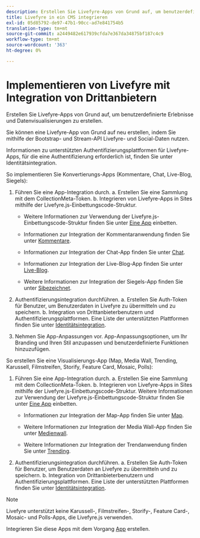 ```yaml
---
description: Erstellen Sie Livefyre-Apps von Grund auf, um benutzerdefinierte Erlebnisse und Datenvisualisierungen zu erstellen.
title: Livefyre in ein CMS integrieren
exl-id: 05d85792-de97-47b1-90cc-ad7e841754b5
translation-type: tm+mt
source-git-commit: a2449482e617939cfda7e367da34875bf187c4c9
workflow-type: tm+mt
source-wordcount: '363'
ht-degree: 0%

---
```


# Implementieren von Livefyre mit Integration von Drittanbietern

Erstellen Sie Livefyre-Apps von Grund auf, um benutzerdefinierte Erlebnisse und Datenvisualisierungen zu erstellen.

Sie können eine Livefyre-App von Grund auf neu erstellen, indem Sie mithilfe der Bootstrap- und Stream-API Livefyre- und Social-Daten nutzen.

Informationen zu unterstützten Authentifizierungsplattformen für Livefyre-Apps, für die eine Authentifizierung erforderlich ist, finden Sie unter Identitätsintegration.

So implementieren Sie Konvertierungs-Apps (Kommentare, Chat, Live-Blog, Siegels):

1. Führen Sie eine App-Integration durch.
a. Erstellen Sie eine Sammlung mit dem CollectionMeta-Token.
b. Integrieren von Livefyre-Apps in Sites mithilfe der Livefyre.js-Einbettungscode-Struktur.

   * Weitere Informationen zur Verwendung der Livefyre.js-Einbettungscode-Struktur finden Sie unter [Eine App](/help/implementation/c-getting-started/c-implementation-process/c-using-livefyre.js-to-create-customize-and-use-apps-on-your-site.md) einbetten.

   * Informationen zur Integration der Kommentaranwendung finden Sie unter [Kommentare](/help/using/c-about-apps/c-comments/c-comments.md).

   * Informationen zur Integration der Chat-App finden Sie unter [Chat](/help/using/c-about-apps/c-chat-app/c-chat-app.md).

   * Informationen zur Integration der Live-Blog-App finden Sie unter [Live-Blog](/help/using/c-about-apps/c-liveblog-app/c-liveblog-app.md).

   * Weitere Informationen zur Integration der Siegels-App finden Sie unter [Sibezeichnet](/help/using/c-about-apps/c-sidenotes-app/c-sidenotes-app.md).

1. Authentifizierungsintegration durchführen.
a. Erstellen Sie Auth-Token für Benutzer, um Benutzerdaten in Livefyre zu übermitteln und zu speichern.
b. Integration von Drittanbieterbenutzern und Authentifizierungsplattformen. Eine Liste der unterstützten Plattformen finden Sie unter [Identitätsintegration](/help/implementation/t-about-identity-integration/t-about-identity-integration.md).

1. Nehmen Sie App-Anpassungen vor. App-Anpassungsoptionen, um Ihr Branding und Ihren Stil anzupassen und benutzerdefinierte Funktionen hinzuzufügen.

So erstellen Sie eine Visualisierungs-App (Map, Media Wall, Trending, Karussell, Filmstreifen, Storify, Feature Card, Mosaic, Polls):

1. Führen Sie eine App-Integration durch.
a. Erstellen Sie eine Sammlung mit dem CollectionMeta-Token.
b. Integrieren von Livefyre-Apps in Sites mithilfe der Livefyre.js-Einbettungscode-Struktur. Weitere Informationen zur Verwendung der Livefyre.js-Einbettungscode-Struktur finden Sie unter [Eine App](/help/implementation/c-getting-started/c-implementation-process/c-using-livefyre.js-to-create-customize-and-use-apps-on-your-site.md) einbetten.

   * Informationen zur Integration der Map-App finden Sie unter [Map](/help/using/c-about-apps/c-map-app/c-map-app.md).

   * Weitere Informationen zur Integration der Media Wall-App finden Sie unter [Medienwall](/help/using/c-about-apps/c-media-wall-app/c-media-wall-app.md).

   * Weitere Informationen zur Integration der Trendanwendung finden Sie unter [Trending](/help/using/c-about-apps/c-trending-app/c-trending-app.md).

1. Authentifizierungsintegration durchführen.
a. Erstellen Sie Auth-Token für Benutzer, um Benutzerdaten an Livefyre zu übermitteln und zu speichern.
b. Integration von Drittanbieterbenutzern und Authentifizierungsplattformen. Eine Liste der unterstützten Plattformen finden Sie unter [Identitätsintegration](/help/implementation/t-about-identity-integration/t-about-identity-integration.md).

>[!NOTE]
>
>Livefyre unterstützt keine Karussell-, Filmstreifen-, Storify-, Feature Card-, Mosaic- und Polls-Apps, die Livefyre.js verwenden.

Integrieren Sie diese Apps mit dem Vorgang [App](/help/using/c-about-apps/c-create-an-app.md) erstellen.
